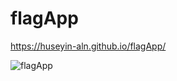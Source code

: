# flagApp
https://huseyin-aln.github.io/flagApp/

![flagApp](https://user-images.githubusercontent.com/101873227/175790155-491aaee7-f6c6-4bda-8fe5-eb76c9c27465.gif)
